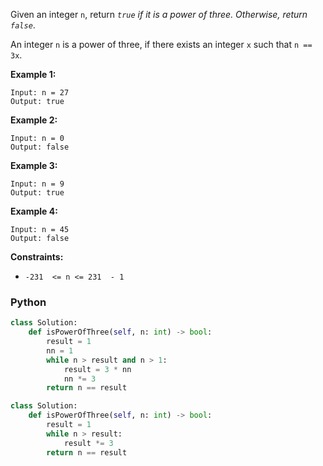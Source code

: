 Given an integer  `n`, return  _`true`  if it is a power of three. Otherwise, return  `false`_.

An integer  `n`  is a power of three, if there exists an integer  `x`  such that  `n == 3x`.

**Example 1:**
```
Input: n = 27
Output: true
```

**Example 2:**
```
Input: n = 0
Output: false
```

**Example 3:**
```
Input: n = 9
Output: true
```

**Example 4:**
```
Input: n = 45
Output: false
```

**Constraints:**
-   `-231  <= n <= 231  - 1`


### Python
```python
class Solution:
    def isPowerOfThree(self, n: int) -> bool:
        result = 1
        nn = 1
        while n > result and n > 1:
            result = 3 * nn
            nn *= 3
        return n == result
```

```python
class Solution:
    def isPowerOfThree(self, n: int) -> bool:
        result = 1
        while n > result:
            result *= 3
        return n == result
```